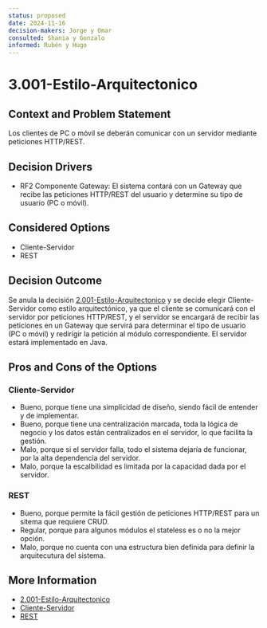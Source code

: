 ```yaml
---
status: proposed
date: 2024-11-16
decision-makers: Jorge y Omar 
consulted: Shania y Gonzalo
informed: Rubén y Hugo
---
```


# 3.001-Estilo-Arquitectonico

## Context and Problem Statement

Los clientes de PC o móvil se deberán comunicar con un servidor mediante peticiones HTTP/REST.

## Decision Drivers

* RF2 Componente Gateway: El sistema contará con un Gateway que recibe las peticiones HTTP/REST del usuario y determine su tipo de usuario (PC o móvil). 

## Considered Options

* Cliente-Servidor
* REST

## Decision Outcome

Se anula la decisión [2.001-Estilo-Arquitectonico](../2.001-Estilo-Arquitectonico.md) y se decide elegir Cliente-Servidor como estilo arquitectónico, ya que el cliente se comunicará con el servidor por peticiones HTTP/REST, y el servidor se encargará de recibir las peticiones en un Gateway que servirá para determinar el tipo de usuario (PC o móvil) y redirigir la petición al módulo correspondiente. El servidor estará implementado en Java.

## Pros and Cons of the Options

### Cliente-Servidor

* Bueno, porque tiene una simplicidad de diseño, siendo fácil de entender y de implementar.
* Bueno, porque tiene una centralización marcada, toda la lógica de negocio y los datos están centralizados en el servidor, lo que facilita la gestión.
* Malo, porque si el servidor falla, todo el sistema dejaría de funcionar, por la alta dependencia del servidor.
* Malo, porque la escalbilidad es limitada por la capacidad dada por el servidor.

### REST

* Bueno, porque permite la fácil gestión de peticiones HTTP/REST para un sitema que requiere CRUD.
* Regular, porque para algunos módulos el stateless es o no la mejor opción.
* Malo, porque no cuenta con una estructura bien definida para definir la arquitecutura del sistema.

## More Information

* [2.001-Estilo-Arquitectonico](../2.001-Estilo-Arquitectonico.md)
* [Cliente-Servidor](https://www.geeksforgeeks.org/client-server-architecture-system-design/)
* [REST](https://restfulapi.net/rest-architectural-constraints/)
